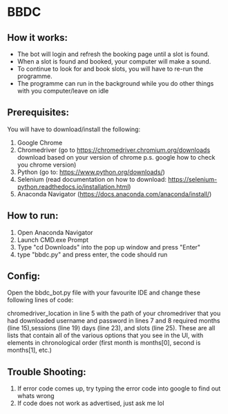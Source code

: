 # BBDC

## How it works:
- The bot will login and refresh the booking page until a slot is found.
- When a slot is found and booked, your computer will make a sound.
- To continue to look for and book slots, you will have to re-run the programme.
- The programme can run in the background while you do other things with you computer/leave on idle

## Prerequisites:

You will have to download/install the following:

1. Google Chrome
2. Chromedriver (go to https://chromedriver.chromium.org/downloads download based on your version of chrome p.s. google how to check you chrome version)
4. Python (go to: https://www.python.org/downloads/)
5. Selenium (read documentation on how to download: https://selenium-python.readthedocs.io/installation.html)
6. Anaconda Navigator (https://docs.anaconda.com/anaconda/install/)

## How to run:
1. Open Anaconda Navigator
2. Launch CMD.exe Prompt
3. Type "cd Downloads" into the pop up window and press "Enter"
4. type "bbdc.py" and press enter, the code should run

## Config:

Open the bbdc_bot.py file with your favourite IDE and change these following lines of code:

chromedriver_location in line 5 with the path of your chromedriver that you had downloaded
username and password in lines 7 and 8
required months (line 15),sessions (line 19) days (line 23), and slots (line 25). These are all lists that contain all of the various options that you see in the UI, with elements in chronological order (first month is months[0], second is months[1], etc.)

## Trouble Shooting:
 1. If error code comes up, try typing the error code into google to find out whats wrong
 2. If code does not work as advertised, just ask me lol
